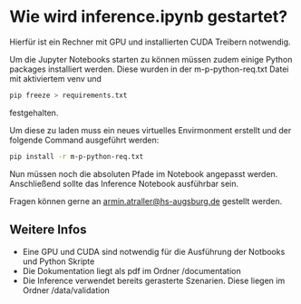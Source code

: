 # Wie wird inference.ipynb gestartet?
Hierfür ist ein Rechner mit GPU und installierten CUDA Treibern notwendig.

Um die Jupyter Notebooks starten zu können müssen zudem einige Python packages installiert werden. 
Diese wurden in der m-p-python-req.txt Datei mit aktiviertem venv und 
```bash
pip freeze > requirements.txt
```
festgehalten.

Um diese zu laden muss ein neues virtuelles Envirmonment erstellt und der folgende Command ausgeführt werden:
```bash
pip install -r m-p-python-req.txt
```

Nun müssen noch die absoluten Pfade im Notebook angepasst werden. 
Anschließend sollte das Inference Notebook ausführbar sein. 

Fragen können gerne an armin.atraller@hs-augsburg.de gestellt werden. 

## Weitere Infos
- Eine GPU und CUDA sind notwendig für die Ausführung der Notbooks und Python Skripte
- Die Dokumentation liegt als pdf im Ordner /documentation
- Die Inference verwendet bereits gerasterte Szenarien. Diese liegen im Ordner /data/validation
